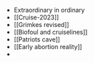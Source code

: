 - Extraordinary in ordinary
- [[Cruise-2023]]
- [[Grimkes revised]]
- [[Biofoul and cruiselines]]
- [[Patriots cave]]
- [[Early abortion reality]]
- 